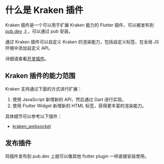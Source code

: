 # 什么是 Kraken 插件

Kraken 插件是一个可以用于扩展 Kraken 能力的 Flutter 插件，可以被发布到 [pub.dev](https://pub.dev/) 上，可以通过 pub 安装。

通过 Kraken 插件可以自定义 Kraken 的渲染能力，包括自定义标签、在全局 JS 环境中添加自定义 API。

详细请查看[开发插件](/plugins/plugin/development)。

## Kraken 插件的能力范围

Kraken 支持通过下面的方式进行扩展：

1. 使用 JavaScript 新增新的 API，然后通过 Dart 进行实现。
2. 使用 Flutter Widget 新增新的 HTML 标签，获得更丰富的渲染能力。

具体细节可以参考以下插件：

- [kraken_websocket](https://github.com/openkraken/plugins/tree/main/packages/kraken_websocket)

## 发布插件

将插件发布到 pub.dev 上就可以像其他 flutter plugin 一样直接安装使用。
